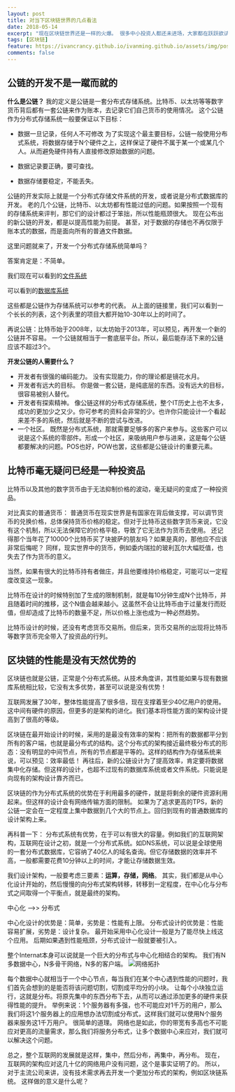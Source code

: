 ```yaml
---
layout: post
title: 对当下区块链世界的几点看法
date: 2018-05-14
excerpt: "现在区块链世界还是一样的火爆。 很多中小投资人都还未进场，大家都在跃跃欲试中。其中有多浮躁.."
tags: [区块链]
feature: https://ivancrancy.github.io/ivanming.github.io/assets/img/post_image/helloword_feature.jpg
comments: false
---
```


## 公链的开发不是一蹴而就的
**什么是公链？**
我的定义是公链是一套分布式存储系统。比特币、以太坊等等数字货币背后都有一套公链来作为账本，去记录它们自己货币的使用情况。
这个公链作为分布式存储系统一般要保证以下目标：
- 数据一旦记录，任何人不可修改
为了实现这个最主要目标，公链一般使用分布式系统，将数据存储于N个硬件之上，这样保证了硬件不属于某一个或某几个人。从而避免硬件持有人直接修改原始数据的问题。
- 数据记录要正确，要可查找。

- 数据存储要稳定，不能丢失。

公链的开发实际上就是一个分布式存储文件系统的开发，或者说是分布式数据库的开发。
老的几个公链，比特币、以太坊都有性能过低的问题。如果按照一个现有的存储系统来评判，那它们的设计都过于笨拙，所以性能瓶颈很大。
现在公布出的新公链的开发，都是以提高性能为前提。
甚至，对于数据的存储也不再仅限于账本式的数据，而是面向所有的普通文件数据。

这里问题就来了，开发一个分布式存储系统简单吗？

答案肯定是：不简单。

我们现在可以看到的[文件系统](https://zh.wikipedia.org/wiki/%E6%96%87%E4%BB%B6%E7%B3%BB%E7%BB%9F%E5%88%97%E8%A1%A8)

可以看到的[数据库系统](https://en.wikipedia.org/wiki/Database)

这些都是公链作为存储系统可以参考的代表。
从上面的链接里，我们可以看到一个长长的列表，这个列表里的项目大都开始10-30年以上的时间了。

再说公链：比特币始于2008年，以太坊始于2013年，可以预见，再开发一个新的公链并不容易。
一个公链就相当于一套底层平台。所以，最后能存活下来的公链应该不超过3个。

**开发公链的人需要什么？**
- 开发者有很强的编码能力。
没有实现能力，你的理论都是镜花水月。
- 开发者有远大的目标。
你是做一套公链，是纯底层的东西。没有远大的目标，很容易被别人替代。
- 开发者有探索精神。
像公链这样的分布式存储系统，整个IT历史上也不太多，成功的更加少之又少。你可参考的资料会非常的少。也许你只能设计一个看起来差不多的系统，然后就是不断的尝试与改进。
- 一个社区。
既然是分布式系统，那就需要足够多的客户来参与。这些客户可以说是这个系统的零部件。形成一个社区，来吸纳用户参与进来，这是每个公链都要解决的问题。POS也好，POW也罢，这些都是公链设计的重要元素。


## 比特币毫无疑问已经是一种投资品
比特币以及其他的数字货币由于无法抑制价格的波动，毫无疑问的变成了一种投资品。

对比真实的普通货币：
普通货币在现实世界是有国家在背后做支撑，可以调节货币的兑换价格，总体保持货币价格的稳定。但对于比特币这些数字货币来说，它没有这个机制，所以无法保障它的价格平稳，导致了它无法作为货币去使用。
还记得那个当年花了10000个比特币买了块披萨的朋友吗？如果是真的，那他应不应该非常后悔呢？
同样，现实世界中的货币，例如委内瑞拉的玻利瓦尔大幅贬值，也失去了作为货币的意义。

当然，如果有很大的比特币持有者做庄，并且他要维持价格稳定，可能可以一定程度改变这一现象。

比特币在设计的时候特别加了生成的限制机制，就是每10分钟生成N个比特币，并且随着时间的推移，这个N值会越来越小。这虽然不会让比特币由于过量发行而贬值，但却造成了比特币的数量不足，所以价格上涨也成为一种必然趋势。

比特币设计的时候，还没有考虑货币交易所。但后来，货币交易所的出现将比特币等数字货币完全带入了投资品的行列。

## 区块链的性能是没有天然优势的
区块链也就是公链，正常是个分布式系统。从技术角度讲，其性能如果与现有数据库系统相比较，它没有太多优势，甚至可以说是没有优势！

互联网发展了30年，整体性能提高了很多倍，现在支撑着至少40亿用户的使用。这中间有硬件的原因，但更多的是架构的进化。我们基本将性能方面的架构设计提高到了很高的等级。

区块链在最开始设计的时候，采用的是最没有效率的架构：把所有的数据都平分到所有的客户端，也就是最分布式的结构。这个分布式的架构接近最终极分布式的形态：没有明显的中间节点，所有的节点都是平等的。这样的结构作为存储系统来说，可以预见：效率最低！
再往后，新的公链设计为了提高效率，肯定要将数据集中化存储。但这样的设计，也超不过现有的数据库系统或者文件系统。只能说是向现有的架构设计靠齐而已。

区块链的作为分布式系统的优势在于利用最多的硬件，就是将剩余的硬件资源利用起来。但这样的设计会有网络传输方面的限制。
如果为了追求更高的TPS，新的公链一定会在一定程度上集中数据到几个大的节点上。回归到现有的普通数据库的设计架构上来。

再科普一下：
分布式系统有优势，在于可以有很大的容量。例如我们的互联网架构，互联网在设计之初，就是一个分布式系统。如DNS系统，可以说是全球使用的一套分布式数据库，它容纳了40亿人的域名查询。但它存储数据的效率并不高，一般都需要花费10分钟以上的时间，才能让存储数据生效。

我们设计架构，一般要考虑三要素：**运算，存储，网络**。
其实，我们都是从中心化设计开始的，然后慢慢的向分布式架构转移，转移到一定程度，在中心化与分布式之间取得一个平衡点，就是最终的架构。

中心化 ——>> 分布式

中心化设计的优势是：简单，劣势是：性能有上限。
分布式设计的优势是：性能容易扩展，劣势是：设计复杂。
最开始采用中心化设计一般是为了能尽快上线这个应用。
后期如果遇到性能瓶颈，分布式设计一般就要被引入。

整个Internat本身可以说就是一个巨大的分布式与中心化相结合的架构。
我们有N多数据中心，N多骨干网络，N多的客户端。
![网络拓扑](https://i.v2ex.co/xEOm0wDw.png)

每个数据中心就相当于一个中心节点，每当我们在某个中心遇到性能的问题时，我们首先会想到的是能否将该问题切割，切割成平均分的小块。
让每个小块独立运行，这就是分布。将原先集中的东西分布下去，从而可以通过添加更多的硬件来获得性能的提升。
举例来说：1个服务器有多强，也不可能应对1千万的用户，那么我们将这1个服务器上的应用想办法切割成分布式，这样我们就可以使用N个服务器来服务这1千万用户。
很简单的道理。 网络也是如此，你的带宽有多高也不可能应对更高的流量需求，那么我们将服务分布式，让多个数据中心来应对，我们就可以解决这个问题。

总之，整个互联网的发展就是这样，集中，然后分布，再集中，再分布。
现在，互联网的架构应对这几十亿的网络用户没有问题，这个是事实证明了的。
所以，对于主流公司来讲，没有技术需求再去开发一个更加分布式的架构，例如区块链系统。
这样做的意义是什么呢？